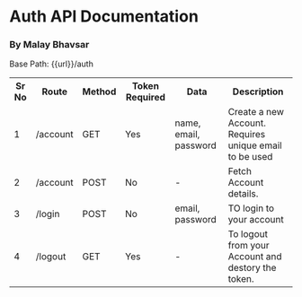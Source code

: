 # Auth API Documentation

### By Malay Bhavsar

<p>Base Path: {{url}}/auth</p>
<table>
    <tr>
        <th>Sr No</th>
        <th>Route</th>
        <th>Method</th>
        <th>Token Required</th>
        <th>Data</th>
        <th>Description</th>
    </tr>
<tr>
    <td>1</td>
    <td>/account</td>
    <td>GET</td>
    <td>Yes</td>
    <td>name, email, password</td>
    <td>Create a new Account. Requires unique email to be used</td>
</tr>
<tr>
    <td>2</td>
    <td>/account</td>
    <td>POST</td>
    <td>No</td>
    <td>-</td>
    <td>Fetch Account details.</td>
</tr>
<tr>
    <td>3</td>
    <td>/login</td>
    <td>POST</td>
    <td>No</td>
    <td>email, password</td>
    <td>TO login to your account</td>
</tr>
<tr>
    <td>4</td>
    <td>/logout</td>
    <td>GET</td>
    <td>Yes</td>
    <td>-</td>
    <td>To logout from your Account and destory the token.</td>
</tr>
</table>

